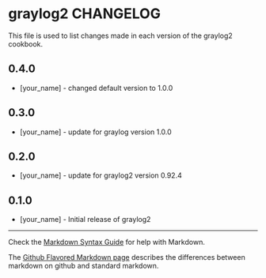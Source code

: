 graylog2 CHANGELOG
==================

This file is used to list changes made in each version of the graylog2 cookbook.

0.4.0
-----
- [your_name] - changed default version to 1.0.0

0.3.0
-----
- [your_name] - update for graylog version 1.0.0

0.2.0
-----
- [your_name] - update for graylog2 version 0.92.4

0.1.0
-----
- [your_name] - Initial release of graylog2

- - -
Check the [Markdown Syntax Guide](http://daringfireball.net/projects/markdown/syntax) for help with Markdown.

The [Github Flavored Markdown page](http://github.github.com/github-flavored-markdown/) describes the differences between markdown on github and standard markdown.
